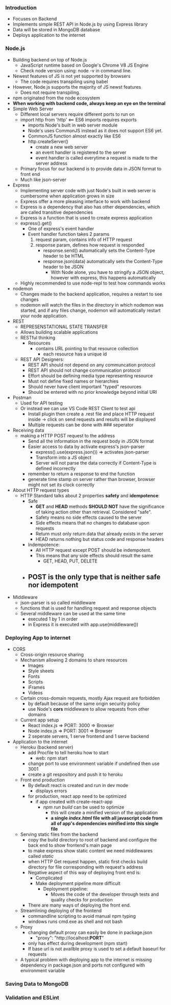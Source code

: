 ### Introduction
- Focuses on Backend
- Implements simple REST API in Node.js by using Express library
- Data will be stored in MongoDB database
- Deploys application to the internet

### Node.js
- Building backend on top of Node.js
    - JavaScript runtime based on Google's Chrome V8 JS Engine
    - Check node version using:  node -v in command line.
- Newest features of JS is not yet supported by browsers
    - The code requires transpiling using babel
- However, Node.js supports the majority of JS newst features
    - Does not require transpiling.
- npm originated from the node ecosystem
- **When working with backend code, always keep an eye on the terminal**
- Simple Web Server
    - Different local servers require different ports to run on
    - import http from 'http'  <== ES6 imports requires exports
        - imports Node's built in web server module
        - Node's uses CommonJS instead as it does not support ES6 yet.
        - CommonJS function almost exactly like ES6
        - http.createServer() 
            - create a new web server
            - an event handler is registered to the server
            - event handler is called everytime a request is made to the server address
    - Primary focus for our backend is to provide data in JSON format to front end
    - Much like json-server
- Express
    - Implementing server code with just Node's built in web server is cumbersome when application grows in size
    - Express offer a more pleasing interface to work with backend
    - Express is a dependency that also has other dependencies, which are called transitive dependencies
    - Express is a function that is used to create express application
    - express().get()
        - One of express's event handler
        - Event handler function takes 2 params
            1. request param, contains info of HTTP request 
            2. response param, defines how request is responded
                - response.send() automatically sets the Content-Type header to be HTML
                - response.json(data) automatically sets the Content-Type header to be JSON
                    - With Node alone, you have to stringify a JSON object, however with express, this happens automatically
    - Highly recommended to use node-repl to test how commands works
- nodemon
    - Changes made to the backend application, requires a restart to see changes
    - nodemon will watch the files in the directory in which nodemon was started, and if any files change, nodemon will automatically restart your node application.
- REST
    - REPRESENSTATIONAL STATE TRANSFER
    - Allows building scalable applications
    - RESTful thinking
        - Resources
            - contains URL pointing to that resource collection
                - each resource has a unique id
    - REST API Designers:
        - REST API should not depend on any communcation protocol
        - REST API should not change communication protocol
        - Effort should be defining media type representing resource
        - Must not define fixed names or hierarchies
        - Should never have client important "typed" resources
        - Should be entered with no prior knowledge beyond initial URI
- Postman
    - Used for API testing
    - Or instead we can use VS Code REST Client to test api
        - Install plugin then create a .rest file and place HTTP request inside -> click on send requests and results will be displayed
        - Multiple requests can be done with ### seperator
- Receiving data
    - making a HTTP POST request to the address
        - Send all the information in the request body in JSON format
        - Easier access to data by activate express's json-parser
            - express().use(express.json())   => activates json-parser
            - Transform into a JS object
            - Server will not parse the data correctly if Content-Type is defined incorrectly
        - remember to return a response to end the function
        - generate time stamp on server rather than browser, browser might not set its clock correctly
- About HTTP request types
    - HTTP Standard talks about 2 properties **safety** and **idempotence**:
        - Safe
            - **GET** and **HEAD** methods **SHOULD NOT** have the significance of taking action other than retrieval. Considered "safe".
            - Safety means no side effects caused to the server
            - Side effects means that no changes to database upon requests
            - Return must only return data that already exists in the server
            - HEAD returns nothing but status code and response headers
        - Indempotence:
            - All HTTP request except POST should be indempotent.
            - This means that any side effects should result the same
                - GET, HEAD, PUT, DELETE
        - POST is the only type that is neither safe nor idempotent
            - 
- Middleware
    - json-parser is so called middleware
    - functions that is used for handling request and response objects
    - Several middleware can be used at the same time
        - executed 1 by 1 in order
        - in Express it is executed with app.use(middleware())

### Deploying App to internet
- CORS
    - Cross-origin resource sharing
    - Mechanism allowing 2 domains to share resources
        - Images
        - Style sheets
        - Fonts
        - Scripts
        - iFrames
        - Videos
    - Certain cross-domain requests, mostly Ajax request are forbidden
        - by default because of the same origin security policy
        - use Node's **cors** middleware to allow requests from other domains
    - Current app setup
        - React index.js => PORT: 3000 => Browser
        - Node index.js => PORT: 3001 => Browser
        - 2 seperate servers, 1 serve frontend and 1 serve backend
- Application to the internet
    - Heroku (backend server)
        - add Procfile to tell heroku how to start
            - web: npm start
        - change port to use environment variable if undefined then use 3001
        - create a git respository and push it to heroku
    - Front end production
        - By default react is created and run in dev mode
            - displays errors
        - for production, react app need to be optimized
            - if app created with create-react-app
                - *npm run build* can be used to optimize
                    - this will create a minified version of the application
                    - **a single *index.html* file with all javascript code from all of app's dependencies minified into this single file**
    - Serving static files from the backend
        - copy the build directory to root of backend and configure the back end to show frontend's main page
        - to make express show static content we need middlewares called *static*
        - when HTTP Get request happen, static first checks build directory for file corresponding with request's address
        - Negative aspect of this way of deploying front end is:
            - Complicated
            - Make deployment pipeline more difficult
                - Deployment pipeline:  
                    - Moves the code of the developer through tests and quality checks for production
        - There are many ways of deploying the front end.
    - Streamlining deploying of the frontend
        - commandline scripting to avoid manual npm typing
        - windows runs cmd.exe as shell and not bash
    - Proxy
        - changing default proxy can easily be done in package.json
            - "proxy": "http://localhost:**PORT**"
        - only has effect during development (npm start)
        - If base url is not availble proxy is used to set a default baseurl for requests
    - A typical problem with deploying app to the internet is missing dependency in package.json and ports not configured with environment variable


### Saving Data to MongoDB
### Validation and ESLint